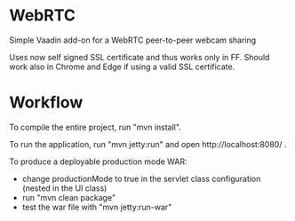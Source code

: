 WebRTC
==============
Simple Vaadin add-on for a WebRTC peer-to-peer webcam sharing

Uses now self signed SSL certificate and thus works only in FF. Should work also in Chrome and Edge if using a valid SSL certificate.


Workflow
========

To compile the entire project, run "mvn install".

To run the application, run "mvn jetty:run" and open http://localhost:8080/ .

To produce a deployable production mode WAR:
- change productionMode to true in the servlet class configuration (nested in the UI class)
- run "mvn clean package"
- test the war file with "mvn jetty:run-war"
